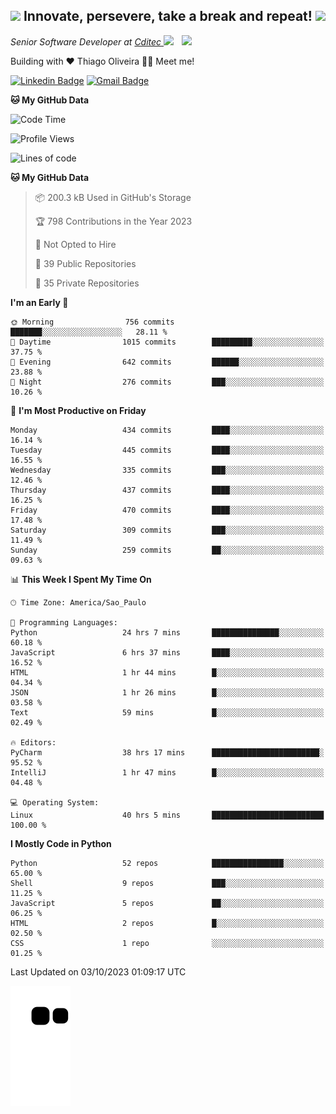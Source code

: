 <h2><img src="https://emojis.slackmojis.com/emojis/images/1531849430/4246/blob-sunglasses.gif?1531849430" width="30"/> Innovate, persevere, take a break and repeat! <img src="https://media.giphy.com/media/12oufCB0MyZ1Go/giphy.gif" width="50"></h2>
<img align='right' src="https://media.giphy.com/media/M9gbBd9nbDrOTu1Mqx/giphy.gif" width="230">
<p><em>Senior Software Developer at <a href="https://www.cditec.com.br/">Cditec
</a><img src="https://media.giphy.com/media/WUlplcMpOCEmTGBtBW/giphy.gif" width="30"> 
</em></p>



Building with ❤️ Thiago Oliveira 👋🏽 Meet me!

[![Linkedin Badge](https://img.shields.io/badge/-Thiago-blue?style=flat-square&logo=Linkedin&logoColor=white&link=https://www.linkedin.com/in/tgmarinho/)](https://www.linkedin.com/in/thiagoceconelo/) 
[![Gmail Badge](https://img.shields.io/badge/-thiceconelo@gmail.com-c14438?style=flat-square&logo=Gmail&logoColor=white&link=mailto:thiceconelo@gmail.com)](mailto:thiceconelo@gmail.com)

</em></p>

<!-- <span style="height ">
![Anurag's GitHub stats](https://github-readme-stats.vercel.app/api?username=arthurspk&show_icons=true&theme=tokyonight)
</span> -->

**🐱 My GitHub Data** 
<!--START_SECTION:waka-->
![Code Time](http://img.shields.io/badge/Code%20Time-664%20hrs%2040%20mins-blue)

![Profile Views](http://img.shields.io/badge/Profile%20Views-19-blue)

![Lines of code](https://img.shields.io/badge/From%20Hello%20World%20I%27ve%20Written-3.9%20million%20lines%20of%20code-blue)

**🐱 My GitHub Data** 

> 📦 200.3 kB Used in GitHub's Storage 
 > 
> 🏆 798 Contributions in the Year 2023
 > 
> 🚫 Not Opted to Hire
 > 
> 📜 39 Public Repositories 
 > 
> 🔑 35 Private Repositories 
 > 
**I'm an Early 🐤** 

```text
🌞 Morning                756 commits         ███████░░░░░░░░░░░░░░░░░░   28.11 % 
🌆 Daytime                1015 commits        █████████░░░░░░░░░░░░░░░░   37.75 % 
🌃 Evening                642 commits         ██████░░░░░░░░░░░░░░░░░░░   23.88 % 
🌙 Night                  276 commits         ███░░░░░░░░░░░░░░░░░░░░░░   10.26 % 
```
📅 **I'm Most Productive on Friday** 

```text
Monday                   434 commits         ████░░░░░░░░░░░░░░░░░░░░░   16.14 % 
Tuesday                  445 commits         ████░░░░░░░░░░░░░░░░░░░░░   16.55 % 
Wednesday                335 commits         ███░░░░░░░░░░░░░░░░░░░░░░   12.46 % 
Thursday                 437 commits         ████░░░░░░░░░░░░░░░░░░░░░   16.25 % 
Friday                   470 commits         ████░░░░░░░░░░░░░░░░░░░░░   17.48 % 
Saturday                 309 commits         ███░░░░░░░░░░░░░░░░░░░░░░   11.49 % 
Sunday                   259 commits         ██░░░░░░░░░░░░░░░░░░░░░░░   09.63 % 
```


📊 **This Week I Spent My Time On** 

```text
🕑︎ Time Zone: America/Sao_Paulo

💬 Programming Languages: 
Python                   24 hrs 7 mins       ███████████████░░░░░░░░░░   60.18 % 
JavaScript               6 hrs 37 mins       ████░░░░░░░░░░░░░░░░░░░░░   16.52 % 
HTML                     1 hr 44 mins        █░░░░░░░░░░░░░░░░░░░░░░░░   04.34 % 
JSON                     1 hr 26 mins        █░░░░░░░░░░░░░░░░░░░░░░░░   03.58 % 
Text                     59 mins             █░░░░░░░░░░░░░░░░░░░░░░░░   02.49 % 

🔥 Editors: 
PyCharm                  38 hrs 17 mins      ████████████████████████░   95.52 % 
IntelliJ                 1 hr 47 mins        █░░░░░░░░░░░░░░░░░░░░░░░░   04.48 % 

💻 Operating System: 
Linux                    40 hrs 5 mins       █████████████████████████   100.00 % 
```

**I Mostly Code in Python** 

```text
Python                   52 repos            ████████████████░░░░░░░░░   65.00 % 
Shell                    9 repos             ███░░░░░░░░░░░░░░░░░░░░░░   11.25 % 
JavaScript               5 repos             ██░░░░░░░░░░░░░░░░░░░░░░░   06.25 % 
HTML                     2 repos             █░░░░░░░░░░░░░░░░░░░░░░░░   02.50 % 
CSS                      1 repo              ░░░░░░░░░░░░░░░░░░░░░░░░░   01.25 % 
```




 Last Updated on 03/10/2023 01:09:17 UTC
<!--END_SECTION:waka-->

![Snake animation](https://github.com/rafaballerini/rafaballerini/blob/output/github-contribution-grid-snake.svg)


<!---
ceconelo/ceconelo is a ✨ special ✨ repository because its `README.md` (this file) appears on your GitHub profile.
You can click the Preview link to take a look at your changes.
--->
